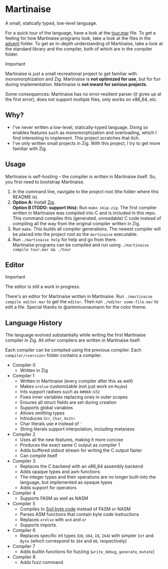 # Martinaise

A small, statically typed, low-level language.

For a quick tour of the language, have a look at the [tour.mar](tour.mar) file.
To get a feeling for how Martinaise programs look, take a look at the files in the [advent](advent/) folder.
To get an in-depth understanding of Martinaise, take a look at the standard library and the compiler, both of which are in the compiler folder.

> [!IMPORTANT]
> Martinaise is just a small recreational project to get familiar with monomorphization and Zig.
> Martinaise is **not optimized for use**, but for fun during implementation.
> Martinaise is **not meant for serious projects**.
>
> Some consequences:
> Martinaise has no error-resilient parser (it gives up at the first error), does not support multiple files, only works on x86_64, etc.

## Why?

- I've never written a low-level, statically-typed language.
  Doing so enables features such as monomorphization and overloading, which I find interesting to implement.
  This project scratches that itch.
- I've only written small projects in Zig.
  With this project, I try to get more familiar with Zig.

## Usage

Martinaise is self-hosting – the compiler is written in Martinaise itself.
So, you first need to bootstrap Martinaise.

1. In the command line, navigate to the project root (the folder where this README is).
2. **Option A:** Install [Zig](https://ziglang.org).  
   **Option B (TODO: support this):** Run `make skip-zig`. The first compiler written in Martinaise was compiled into C and is included in this repo. This command compiles this (generated, unreadable) C code instead of compiling all the way from the original compiler written in Zig.
3. Run `make`. This builds all compiler generations. The newest compiler will be placed into the project root as the `martinaise` executable.
4. Run `./martinaise help` for help and go from there.  
   Martinaise programs can be compiled and run using `./martinaise compile tour.mar && ./tour`

## Editor

> [!IMPORTANT]
> The editor is still a work in progress.

There's an editor for Martinaise written in Martinaise.
Run `./martinaise compile editor.mar` to get the `editor`.
Then run `./editor some-file.mar` to edit a file.
Special thanks to @antoniusnaumann for the color theme.

## Language History

The language evolved substantially while writing the first Martinaise compiler in Zig.
All other compilers are written in Martinaise itself.

Each compiler can be compiled using the previous compiler.
Each `compiler/<version>` folder contains a compiler.

- Compiler 0
  - Written in Zig
- Compiler 1
  - Written in Martinaise (every compiler after this as well)
  - Makes `orelse` customizable (not just work on `Maybe`)
  - Ints support radixes such as `8#666:U32`
  - Fixes inner variables replacing ones in outer scopes
  - Ensures all struct fields are set during creation
  - Supports global variables
  - Allows omitting types
  - Introduces `Str`, `Char`, `OsStr`
  - Char literals use `#` instead of `'`
  - String literals support interpolation, including metaness
- Compiler 2
  - Uses all the new features, making it more concise
  - Produces the exact same C output as compiler 1
  - Adds buffered stdout stream for writing the C output faster
  - Can compile itself
- Compiler 3
  - Replaces the C backend with an x86_64 assembly backend
  - Adds opaque types and asm functions
  - The integer types and their operations are no longer built-into the language, but implemented as opaque types
  - Adds support for operators
- Compiler 4
  - Supports FASM as well as NASM
- Compiler 5
  - Compiles to [Soil byte code](https://github.com/MarcelGarus/soil) instead of FASM or NASM
  - Parses ASM functions that contain byte code instructions
  - Replaces `orelse` with `and` and `or`
  - Supports imports.
- Compiler 6
  - Replaces specific int types (`U8`, `U64`, `I8`, `I64`) with simpler `Int` and `Byte` (which correspond to `I64` and `U8`, respectively)
- Compiler 7
  - Adds builtin functions for fuzzing (`write_debug`, `generate`, `mutate`)
- Compiler 8
  - Adds fuzz command
